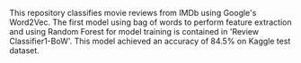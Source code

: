 This repository classifies movie reviews from IMDb using Google's Word2Vec. 
The first model using bag of words to perform feature extraction and using Random Forest for model training is contained in 'Review Classifier1-BoW'. This model achieved an accuracy of 84.5% on Kaggle test dataset.
